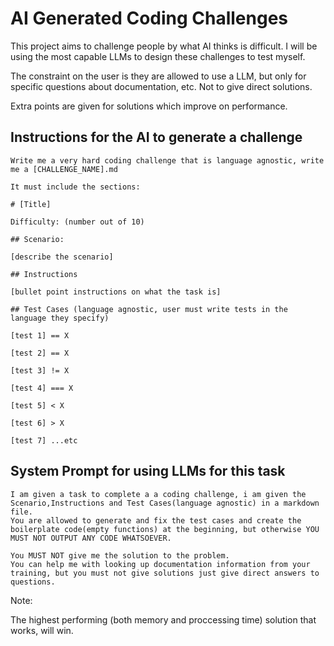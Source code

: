 # AI Generated Coding Challenges
This project aims to challenge people by what AI thinks is difficult. I will be using the most capable LLMs to design these challenges to test myself.

The constraint on the user is they are allowed to use a LLM, but only for specific questions about documentation, etc.
Not to give direct solutions.

Extra points are given for solutions which improve on performance.

## Instructions for the AI to generate a challenge
```
Write me a very hard coding challenge that is language agnostic, write me a [CHALLENGE_NAME].md

It must include the sections:

# [Title]

Difficulty: (number out of 10)

## Scenario:

[describe the scenario]

## Instructions

[bullet point instructions on what the task is]

## Test Cases (language agnostic, user must write tests in the language they specify)

[test 1] == X

[test 2] == X

[test 3] != X

[test 4] === X

[test 5] < X

[test 6] > X

[test 7] ...etc
```

## System Prompt for using LLMs for this task
```
I am given a task to complete a a coding challenge, i am given the Scenario,Instructions and Test Cases(language agnostic) in a markdown file.
You are allowed to generate and fix the test cases and create the boilerplate code(empty functions) at the beginning, but otherwise YOU MUST NOT OUTPUT ANY CODE WHATSOEVER.

You MUST NOT give me the solution to the problem.
You can help me with looking up documentation information from your training, but you must not give solutions just give direct answers to questions.
```

Note:

The highest performing (both memory and proccessing time) solution that works, will win.